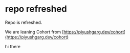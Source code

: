 # repo refreshed

Repo is refreshed.

We are leaning Cohort from [https://piyushgarg.dev/cohort](https://piyushgarg.dev/cohort)

hi there